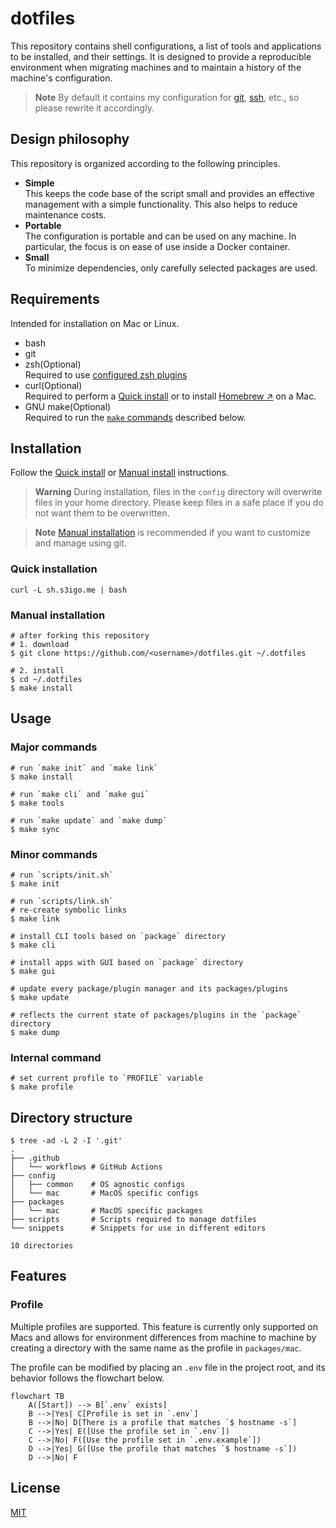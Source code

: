# dotfiles

This repository contains shell configurations, a list of tools and applications to be installed, and their settings. It is designed to provide a reproducible environment when migrating machines and to maintain a history of the machine's configuration.

> **Note**
> By default it contains my configuration for [git](config/mac/HOME/.config/git/config.op), [ssh](config/mac/HOME/.ssh/config), etc., so please rewrite it accordingly.

## Design philosophy

This repository is organized according to the following principles.

- **Simple**  
    This keeps the code base of the script small and provides an effective management with a simple functionality. This also helps to reduce maintenance costs.
- **Portable**  
    The configuration is portable and can be used on any machine. In particular, the focus is on ease of use inside a Docker container.
- **Small**  
    To minimize dependencies, only carefully selected packages are used.

## Requirements

Intended for installation on Mac or Linux.

- bash
- git
- zsh(Optional)  
Required to use [configured zsh plugins](config/common/HOME/.config/sheldon/plugins.toml)
- curl(Optional)  
Required to perform a [Quick install](#quick-installation) or to install [Homebrew ↗](https://brew.sh/) on a Mac.
- GNU make(Optional)  
Required to run the [`make` commands](#usage) described below.

## Installation

Follow the [Quick install](#quick-installation) or [Manual install](#manual-installation) instructions.

> **Warning**
> During installation, files in the `config` directory will overwrite files in your home directory. Please keep files in a safe place if you do not want them to be overwritten.

> **Note**
> [Manual installation](#manual-installation) is recommended if you want to customize and manage using git.

### Quick installation

```shell
curl -L sh.s3igo.me | bash
```

### Manual installation

```shell
# after forking this repository
# 1. download
$ git clone https://github.com/<username>/dotfiles.git ~/.dotfiles

# 2. install
$ cd ~/.dotfiles
$ make install
```

## Usage

### Major commands


```shell
# run `make init` and `make link`
$ make install

# run `make cli` and `make gui`
$ make tools

# run `make update` and `make dump`
$ make sync

```
### Minor commands


```shell
# run `scripts/init.sh`
$ make init

# run `scripts/link.sh`
# re-create symbolic links
$ make link

# install CLI tools based on `package` directory
$ make cli

# install apps with GUI based on `package` directory
$ make gui

# update every package/plugin manager and its packages/plugins
$ make update

# reflects the current state of packages/plugins in the `package` directory
$ make dump

```

### Internal command

```shell
# set current profile to `PROFILE` variable
$ make profile
```

## Directory structure

```shell
$ tree -ad -L 2 -I '.git'
.
├── .github
│   └── workflows # GitHub Actions
├── config
│   ├── common    # OS agnostic configs
│   └── mac       # MacOS specific configs
├── packages
│   └── mac       # MacOS specific packages
├── scripts       # Scripts required to manage dotfiles
└── snippets      # Snippets for use in different editors

10 directories
```

## Features

### Profile

Multiple profiles are supported.
This feature is currently only supported on Macs and allows for environment differences
from machine to machine by creating a directory with the same name as the profile in `packages/mac`.

The profile can be modified by placing an `.env` file in the project root,
and its behavior follows the flowchart below.


```mermaid
flowchart TB
    A([Start]) --> B[`.env` exists]
    B -->|Yes| C[Profile is set in `.env`]
    B -->|No| D[There is a profile that matches `$ hostname -s`]
    C -->|Yes| E([Use the profile set in `.env`])
    C -->|No| F([Use the profile set in `.env.example`])
    D -->|Yes| G([Use the profile that matches `$ hostname -s`])
    D -->|No| F
```

## License

[MIT](LICENSE)
